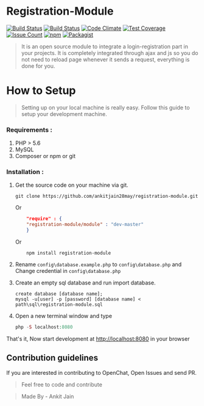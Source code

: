 

# Registration-Module

[![Build Status](https://travis-ci.org/ankitjain28may/registration-module.svg?branch=master)](https://travis-ci.org/ankitjain28may/registration-module)
[![Build Status](https://status.continuousphp.com/git-hub/ankitjain28may/registration-module?token=bc2756bb-c28b-4896-a3cb-ca62ef41f3cb&branch=master)](https://continuousphp.com/git-hub/ankitjain28may/registration-module)
[![Code Climate](https://codeclimate.com/github/ankitjain28may/registration-module/badges/gpa.svg)](https://codeclimate.com/github/ankitjain28may/registration-module)
[![Test Coverage](https://codeclimate.com/github/ankitjain28may/registration-module/badges/coverage.svg)](https://codeclimate.com/github/ankitjain28may/registration-module/coverage)
[![Issue Count](https://codeclimate.com/github/ankitjain28may/registration-module/badges/issue_count.svg)](https://codeclimate.com/github/ankitjain28may/registration-module)
[![npm](https://img.shields.io/npm/dt/registration-module.svg?style=flat-square)](https://www.npmjs.com/package/registration-module)
[![Packagist](https://img.shields.io/packagist/dt/registration-module/module.svg?style=flat-square)](https://packagist.org/packages/registration-module/module)

> It is an open source module to integrate a login-registration part in your projects. It is completely integrated through ajax and js so you do not need to reload page whenever it sends a request, everything is done for you.


# How to Setup
> Setting up on your local machine is really easy. Follow this guide to setup your development machine.

### Requirements :

1. PHP > 5.6
2. MySQL
3. Composer or npm or git

### Installation :

1. Get the source code on your machine via git.

    ```shell
    git clone https://github.com/ankitjain28may/registration-module.git
    ```
    Or
    ```json
        "require" : {
        "registration-module/module" : "dev-master"
        }
    ```
    Or
    ```shell
        npm install registration-module
    ```

2. Rename `config\database.example.php` to `config\database.php` and Change credential in `config\database.php`

3. Create an empty sql database and run import database.

    ```mysql
    create database [database name];
    mysql -u[user] -p [password] [database name] < path\sql\registration-module.sql
    ```

4. Open a new terminal window and type

    ```php
    php -S localhost:8080
    ```
That's it, Now start development at [http://localhost:8080](http://localhost:8080) in your browser

## Contribution guidelines

If you are interested in contributing to OpenChat, Open Issues and send PR.
> Feel free to code and contribute

>Made By - Ankit Jain
